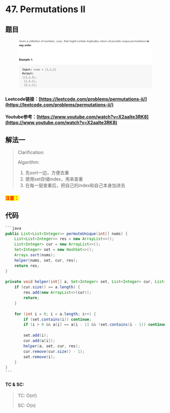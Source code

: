 # 47. Permutations II

## 题目

<figure><img src="../../.gitbook/assets/image (1) (1) (1).png" alt=""><figcaption></figcaption></figure>

#### Leetcode链接：[https://leetcode.com/problems/permutations-ii/](https://leetcode.com/problems/permutations-ii/)

#### Youtube参考：[https://www.youtube.com/watch?v=X2aaIte3RK8](https://www.youtube.com/watch?v=X2aaIte3RK8)

## 解法一

> Clarification:&#x20;
>
> Algorithm:&#x20;
>
> 1. 先sort一边，方便去重
> 2. 使用set存储index，用来查重
> 3. 在每一层查重后，把自己的index和自己本身加进去

#### <mark style="color:red;">注意：</mark>

## 代码

````java
```java
public List<List<Integer>> permuteUnique(int[] nums) {
    List<List<Integer>> res = new ArrayList<>();
    List<Integer> cur = new ArrayList<>();
    Set<Integer> set = new HashSet<>();
    Arrays.sort(nums);
    helper(nums, set, cur, res);
    return res;
}

private void helper(int[] a, Set<Integer> set, List<Integer> cur, List<List<Integer>> res) {
    if (cur.size() == a.length) {
        res.add(new ArrayList<>(cur));
        return;
    }

    for (int i = 0; i < a.length; i++) {
        if (set.contains(i)) continue;
        if (i > 0 && a[i] == a[i - 1] && !set.contains(i - 1)) continue;

        set.add(i);
        cur.add(a[i]);
        helper(a, set, cur, res);
        cur.remove(cur.size() - 1);
        set.remove(i);
    }
}
```
````

#### TC & SC:&#x20;

> TC: O(n!)
>
> SC: O(n)
